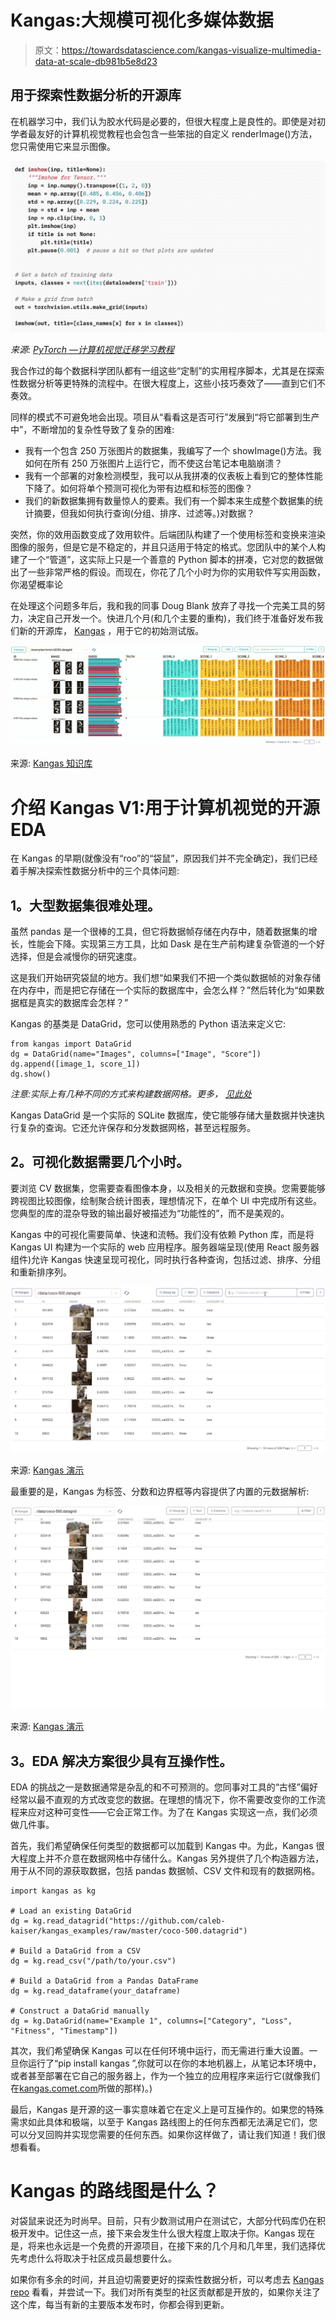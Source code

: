 # Kangas:大规模可视化多媒体数据

> 原文：<https://towardsdatascience.com/kangas-visualize-multimedia-data-at-scale-db981b5e8d23>

## 用于探索性数据分析的开源库

在机器学习中，我们认为胶水代码是必要的，但很大程度上是良性的。即使是对初学者最友好的计算机视觉教程也会包含一些笨拙的自定义 renderImage()方法，您只需使用它来显示图像。

![](img/1d05b92ce8ec2db8284f1e13bae86432.png)

*来源:* [*PyTorch —计算机视觉迁移学习教程*](https://pytorch.org/tutorials/beginner/transfer_learning_tutorial.html)

我合作过的每个数据科学团队都有一组这些“定制”的实用程序脚本，尤其是在探索性数据分析等更特殊的流程中。在很大程度上，这些小技巧奏效了——直到它们不奏效。

同样的模式不可避免地会出现。项目从“看看这是否可行”发展到“将它部署到生产中”，不断增加的复杂性导致了复杂的困难:

*   我有一个包含 250 万张图片的数据集，我编写了一个 showImage()方法。我如何在所有 250 万张图片上运行它，而不使这台笔记本电脑崩溃？
*   我有一个部署的对象检测模型，我可以从我拼凑的仪表板上看到它的整体性能下降了。如何将单个预测可视化为带有边框和标签的图像？
*   我们的新数据集拥有数量惊人的要素。我们有一个脚本来生成整个数据集的统计摘要，但我如何执行查询(分组、排序、过滤等。)对数据？

突然，你的效用函数变成了效用软件。后端团队构建了一个使用标签和变换来渲染图像的服务，但是它是不稳定的，并且只适用于特定的格式。您团队中的某个人构建了一个“管道”，这实际上只是一个善意的 Python 脚本的拼凑，它对您的数据做出了一些非常严格的假设。而现在，你花了几个小时为你的实用软件写实用函数，你渴望概率论

在处理这个问题多年后，我和我的同事 Doug Blank 放弃了寻找一个完美工具的努力，决定自己开发一个。快进几个月(和几个主要的重构)，我们终于准备好发布我们新的开源库， [Kangas](https://github.com/comet-ml/kangas) ，用于它的初始测试版。

![](img/954695b2bac2951f233fe9457779404b.png)

来源: [Kangas 知识库](https://github.com/comet-ml/kangas)

# 介绍 Kangas V1:用于计算机视觉的开源 EDA

在 Kangas 的早期(就像没有“roo”的“袋鼠”，原因我们并不完全确定)，我们已经着手解决探索性数据分析中的三个具体问题:

## **1。大型数据集很难处理。**

虽然 pandas 是一个很棒的工具，但它将数据帧存储在内存中，随着数据集的增长，性能会下降。实现第三方工具，比如 Dask 是在生产前构建复杂管道的一个好选择，但是会减慢你的研究速度。

这是我们开始研究袋鼠的地方。我们想“如果我们不把一个类似数据帧的对象存储在内存中，而是把它存储在一个实际的数据库中，会怎么样？”然后转化为“如果数据框是真实的数据库会怎样？”

Kangas 的基类是 DataGrid，您可以使用熟悉的 Python 语法来定义它:

```
from kangas import DataGrid 
dg = DataGrid(name="Images", columns=["Image", "Score"]) 
dg.append([image_1, score_1]) 
dg.show()
```

*注意:实际上有几种不同的方式来构建数据网格。更多，* [*见此处*](https://github.com/comet-ml/kangas/wiki/Constructing-DataGrids)

Kangas DataGrid 是一个实际的 SQLite 数据库，使它能够存储大量数据并快速执行复杂的查询。它还允许保存和分发数据网格，甚至远程服务。

## **2。可视化数据需要几个小时**。

要浏览 CV 数据集，您需要查看图像本身，以及相关的元数据和变换。您需要能够跨视图比较图像，绘制聚合统计图表，理想情况下，在单个 UI 中完成所有这些。您典型的库的混杂导致的输出最好被描述为“功能性的”，而不是美观的。

Kangas 中的可视化需要简单、快速和流畅。我们没有依赖 Python 库，而是将 Kangas UI 构建为一个实际的 web 应用程序。服务器端呈现(使用 React 服务器组件)允许 Kangas 快速呈现可视化，同时执行各种查询，包括过滤、排序、分组和重新排序列。

![](img/38ff391d7abad699c86068281ccf47e4.png)

来源: [Kangas 演示](https://kangas.comet.com/?datagrid=/data/coco-500.datagrid)

最重要的是，Kangas 为标签、分数和边界框等内容提供了内置的元数据解析:

![](img/667afa200bafe110bd4cc95e5e3d8254.png)

来源: [Kangas 演示](https://kangas.comet.com/?datagrid=/data/coco-500.datagrid)

## **3。EDA 解决方案很少具有互操作性**。

EDA 的挑战之一是数据通常是杂乱的和不可预测的。您同事对工具的“古怪”偏好经常以最不直观的方式改变您的数据。在理想的情况下，你不需要改变你的工作流程来应对这种可变性——它会正常工作。为了在 Kangas 实现这一点，我们必须做几件事。

首先，我们希望确保任何类型的数据都可以加载到 Kangas 中。为此，Kangas 很大程度上并不介意在数据网格中存储什么。Kangas 另外提供了几个构造器方法，用于从不同的源获取数据，包括 pandas 数据帧、CSV 文件和现有的数据网格。

```
import kangas as kg 

# Load an existing DataGrid 
dg = kg.read_datagrid("https://github.com/caleb-kaiser/kangas_examples/raw/master/coco-500.datagrid") 

# Build a DataGrid from a CSV 
dg = kg.read_csv("/path/to/your.csv") 

# Build a DataGrid from a Pandas DataFrame 
dg = kg.read_dataframe(your_dataframe) 

# Construct a DataGrid manually 
dg = kg.DataGrid(name="Example 1", columns=["Category", "Loss", "Fitness", "Timestamp"])
```

其次，我们希望确保 Kangas 可以在任何环境中运行，而无需进行重大设置。一旦你运行了“pip install kangas ”,你就可以在你的本地机器上，从笔记本环境中，或者甚至部署在它自己的服务器上，作为一个独立的应用程序来运行它(就像我们在[kangas.comet.com](https://kangas.comet.com/?datagrid=/data/coco-500.datagrid)所做的那样)。)

最后，Kangas 是开源的这一事实意味着它在定义上是可互操作的。如果您的特殊需求如此具体和极端，以至于 Kangas 路线图上的任何东西都无法满足它们，您可以分叉回购并实现您需要的任何东西。如果你这样做了，请让我们知道！我们很想看看。

# Kangas 的路线图是什么？

对袋鼠来说还为时尚早。目前，只有少数测试用户在测试它，大部分代码库仍在积极开发中。记住这一点，接下来会发生什么很大程度上取决于你。Kangas 现在是，将来也永远是一个免费的开源项目，在接下来的几个月和几年里，我们选择优先考虑什么将取决于社区成员最想要什么。

如果你有多余的时间，并且迫切需要更好的探索性数据分析，可以考虑去 [Kangas repo](https://github.com/comet-ml/kangas) 看看，并尝试一下。我们对所有类型的社区贡献都是开放的，如果你关注了这个库，每当有新的主要版本发布时，你都会得到更新。